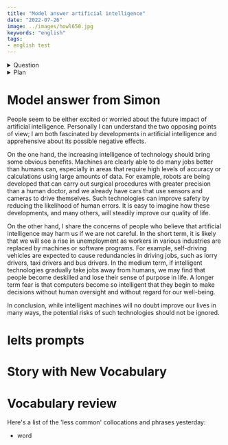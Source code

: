 ```yaml
---
title: "Model answer artificial intelligence"
date: "2022-07-26"
image: ../images/howl650.jpg
keywords: "english"
tags:
- english test
---
```

<details><summary>Question</summary>
Some people believe that developments in the field of artificial intelligence will have a positive impact on our lives in the near future. Others, by contrast, are worried that we are not prepared for a world in which computers are more intelligent than humans.


Discuss both of these views and give your own opinion.
</details>

<details><summary>Plan</summary>
Introduction: Paraphrase the question then answer – I understand both views

Topic: benefits of intelligent technology<br>
Machines do many jobs better than humans<br>
Examples: precise surgical procedures, cars that drive themselves<br>
Result: improve safety by reducing human errors<br>
Future prediction: these technologies will improve quality of life<br>

Topic: concerns about artificial intelligence<br>
Short term: unemployment, workers replaced by machines<br>
Example: self-driving vehicles will replace many driving jobs<br>
Medium term: people become deskilled, lose their sense of purpose<br>
Long term: computers may begin to make their own decisions<br>
Conclusion: Repeat / summarise my overall answer<br>

</details>


# Model answer from Simon

People seem to be either excited or worried about the future impact of artificial intelligence. Personally I can understand the two opposing points of view; I am both fascinated by developments in artificial intelligence and apprehensive about its possible negative effects.

On the one hand, the increasing intelligence of technology should bring some obvious benefits. Machines are clearly able to do many jobs better than humans can, especially in areas that require high levels of accuracy or calculations using large amounts of data. For example, robots are being developed that can carry out surgical procedures with greater precision than a human doctor, and we already have cars that use sensors and cameras to drive themselves. Such technologies can improve safety by reducing the likelihood of human errors. It is easy to imagine how these developments, and many others, will steadily improve our quality of life.

On the other hand, I share the concerns of people who believe that artificial intelligence may harm us if we are not careful. In the short term, it is likely that we will see a rise in unemployment as workers in various industries are replaced by machines or software programs. For example, self-driving vehicles are expected to cause redundancies in driving jobs, such as lorry drivers, taxi drivers and bus drivers. In the medium term, if intelligent technologies gradually take jobs away from humans, we may find that people become deskilled and lose their sense of purpose in life. A longer term fear is that computers become so intelligent that they begin to make decisions without human oversight and without regard for our well-being.

In conclusion, while intelligent machines will no doubt improve our lives in many ways, the potential risks of such technologies should not be ignored.

# Ielts prompts
# Story with New Vocabulary
# Vocabulary review
Here's a list of the 'less common' collocations and phrases yesterday:
* word

<!-- This mainly focusing on your writing. It helps you to avoid turning page repeteadly and review everytime. Type everything from the notebook then reparaphrase back in the notebook, include language, grammar and vocabulary study!! If you do not use it, you'll lose it. Change dir by type :cd diary for save as :w filename.md the file for speaking tasks -->
